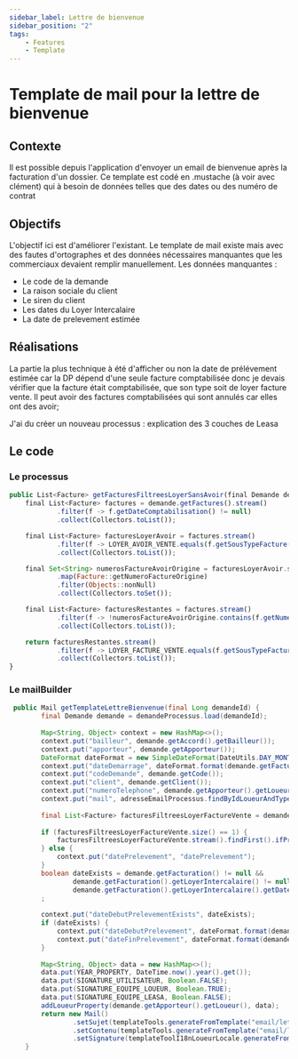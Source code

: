 ```yaml
---
sidebar_label: Lettre de bienvenue
sidebar_position: "2"
tags: 
    - Features
    - Template
---
```

# Template de mail pour la lettre de bienvenue

## Contexte

Il est possible depuis l'application d'envoyer un email de bienvenue après la facturation d'un dossier.
Ce template est codé en .mustache (à voir avec clément) qui à besoin de données telles que des dates ou des numéro de contrat

## Objectifs

L'objectif ici est d'améliorer l'existant. Le template de mail existe mais avec des fautes d'ortographes et des données nécessaires manquantes que les commerciaux devaient remplir manuellement.
Les données manquantes :

- Le code de la demande
- La raison sociale du client
- Le siren du client
- Les dates du Loyer Intercalaire
- La date de prelevement estimée

## Réalisations

La partie la plus technique à été d'afficher ou non la date de prélévement estimée car la DP dépend d'une seule facture comptabilisée donc je devais vérifier que la facture était comptabilisée, que son type soit de loyer facture vente. Il peut avoir des factures comptabilisées qui sont annulés car elles ont des avoir; 


J'ai du créer un nouveau processus : explication des 3 couches de Leasa


## Le code

### Le processus

```js title="DemandeFactureProcessusImpl.java"
public List<Facture> getFacturesFiltreesLoyerSansAvoir(final Demande demande) {
    final List<Facture> factures = demande.getFactures().stream()
            .filter(f -> f.getDateComptabilisation() != null)
            .collect(Collectors.toList());

    final List<Facture> facturesLoyerAvoir = factures.stream()
            .filter(f -> LOYER_AVOIR_VENTE.equals(f.getSousTypeFacture().getCode()))
            .collect(Collectors.toList());

    final Set<String> numerosFactureAvoirOrigine = facturesLoyerAvoir.stream()
            .map(Facture::getNumeroFactureOrigine)
            .filter(Objects::nonNull)
            .collect(Collectors.toSet());

    final List<Facture> facturesRestantes = factures.stream()
            .filter(f -> !numerosFactureAvoirOrigine.contains(f.getNumeroFacture()))
            .collect(Collectors.toList());

    return facturesRestantes.stream()
            .filter(f -> LOYER_FACTURE_VENTE.equals(f.getSousTypeFacture().getCode()))
            .collect(Collectors.toList());
}
````

### Le mailBuilder

``` Java
 public Mail getTemplateLettreBienvenue(final Long demandeId) {
        final Demande demande = demandeProcessus.load(demandeId);
        
        Map<String, Object> context = new HashMap<>();
        context.put("bailleur", demande.getAccord().getBailleur());
        context.put("apporteur", demande.getApporteur());
        DateFormat dateFormat = new SimpleDateFormat(DateUtils.DAY_MONTH_YEAR_FORMAT);
        context.put("dateDemarrage", dateFormat.format(demande.getFacturation().getDatePremierLoyer()));
        context.put("codeDemande", demande.getCode());
        context.put("client", demande.getClient());
        context.put("numeroTelephone", demande.getApporteur().getLoueur().getTelephone());
        context.put("mail", adresseEmailProcessus.findByIdLoueurAndType(demande.getApporteur().getLoueur().getCode(), EXPEDITEUR_SERVICE_CLIENT.toString()).getEmail());
        
        final List<Facture> facturesFiltreesLoyerFactureVente = demandeFactureProcessus.getFacturesFiltreesLoyerSansAvoir(demande);
        
        if (facturesFiltreesLoyerFactureVente.size() == 1) {
            facturesFiltreesLoyerFactureVente.stream().findFirst().ifPresent(facture -> context.put("datePrelevement", dateFormat.format(facture.getDatePrelevementEstimee())));
        } else {
            context.put("datePrelevement", "datePrelevement");
        }
        boolean dateExists = demande.getFacturation() != null &&
                demande.getFacturation().getLoyerIntercalaire() != null &&
                demande.getFacturation().getLoyerIntercalaire().getDateDebut() != null && demande.getFacturation().getLoyerIntercalaire().getDateFin() != null;
        ;
        
        context.put("dateDebutPrelevementExists", dateExists);
        if (dateExists) {
            context.put("dateDebutPrelevement", dateFormat.format(demande.getFacturation().getLoyerIntercalaire().getDateDebut()));
            context.put("dateFinPrelevement", dateFormat.format(demande.getFacturation().getLoyerIntercalaire().getDateFin()));
        }
        
        Map<String, Object> data = new HashMap<>();
        data.put(YEAR_PROPERTY, DateTime.now().year().get());
        data.put(SIGNATURE_UTILISATEUR, Boolean.FALSE);
        data.put(SIGNATURE_EQUIPE_LOUEUR, Boolean.TRUE);
        data.put(SIGNATURE_EQUIPE_LEASA, Boolean.FALSE);
        addLoueurProperty(demande.getApporteur().getLoueur(), data);
        return new Mail()
                .setSujet(templateTools.generateFromTemplate("email/lettre-bienvenue/objet.mustache", context))
                .setContenu(templateTools.generateFromTemplate("email/lettre-bienvenue/body.mustache", context))
                .setSignature(templateToolI18nLoueurLocale.generateFromTemplate(EMAIL_FOOTER_TEMPLATE, data, demande.getApporteur().getLoueur()));
    }
```
